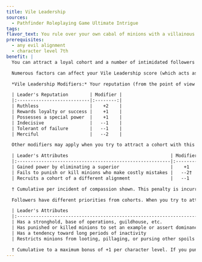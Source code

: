 ```yaml
---
title: Vile Leadership
sources:
  - Pathfinder Roleplaying Game Ultimate Intrigue
tags:
flavor_text: You rule over your own cabal of minions with a villainous cohort as your lieutenant.
prerequisites:
  - any evil alignment
  - character level 7th
benefit: |
  You can attract a loyal cohort and a number of intimidated followers to assist in your nefarious deeds. This feat is similar to [Leadership](/feats/leadership/), except Vile Leadership rewards---rather than punishes---leaders with cruel reputations or who cause their followers' deaths. Once you take this feat, you cannot take the Leadership feat without retraining your feat selection.

  Numerous factors can affect your Vile Leadership score (which acts as a Leadership score for the purpose of feats and abilities that rely on a Leadership score, other than Leadership itself); work in conjunction with your GM and use the tables below to adjust your Vile Leadership score accordingly. The NPCs you attract must be of a nongood alignment.

  *Vile Leadership Modifiers:* Your reputation (from the point of view of the cohort or follower you are trying to attract) raises or lowers your Vile Leadership score.

  | Leader's Reputation        | Modifier |
  |:---------------------------|:--------:|
  | Ruthless                   |    +2    |
  | Rewards loyalty or success |    +1    |
  | Possesses a special power  |    +1    |
  | Indecisive                 |   --1    |
  | Tolerant of failure        |   --1    |
  | Merciful                   |   --2    |

  Other modifiers may apply when you try to attract a cohort with this feat, as listed below.

  | Leader's Attributes                                      | Modifier |
  |:---------------------------------------------------------|:--------:|
  | Gained power by eliminating a superior                   |    +1    |
  | Fails to punish or kill minions who make costly mistakes |   --2†   |
  | Recruits a cohort of a different alignment               |   --1    |

  † Cumulative per incident of compassion shown. This penalty is incurred even if you show mercy to avoid killing or punishing more than 20% of your minions during a given character level (see the footnote in the following table).

  Followers have different priorities from cohorts. When you try to attract a follower, use the following modifiers.

  | Leader's Attributes                                                       | Modifier |
  |:--------------------------------------------------------------------------|:--------:|
  | Has a stronghold, base of operations, guildhouse, etc.                    |    +2    |
  | Has punished or killed minions to set an example or assert dominance      |   +1†    |
  | Has a tendency toward long periods of inactivity                          |   --1    |
  | Restricts minions from looting, pillaging, or pursing other spoils of war |   --1    |

  † Cumulative to a maximum bonus of +1 per character level. If you punish or kill more than 20% of your minions during a given character level, this bonus becomes a penalty instead. When you gain a new level, any bonus or penalty from punishing or killing minions resets to 0.
---
```

